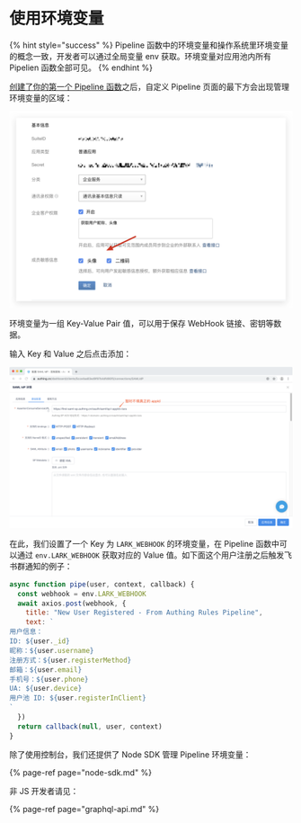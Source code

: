 # 使用环境变量

{% hint style="success" %}
Pipeline 函数中的环境变量和操作系统里环境变量的概念一致，开发者可以通过全局变量 env 获取。环境变量对应用池内所有 Pipelien 函数全部可见。
{% endhint %}

[创建了你的第一个 Pipeline 函数](write-your-first-pipeline-function.md)之后，自定义 Pipeline 页面的最下方会出现管理环境变量的区域：

![](../../.gitbook/assets/image%20%28415%29.png)

环境变量为一组 Key-Value Pair 值，可以用于保存 WebHook 链接、密钥等数据。

输入 Key  和 Value  之后点击添加：

![](../../.gitbook/assets/image%20%28283%29.png)

在此，我们设置了一个 Key 为 `LARK_WEBHOOK` 的环境变量，在 Pipeline 函数中可以通过 `env.LARK_WEBHOOK` 获取对应的 Value 值。如下面这个用户注册之后触发飞书群通知的例子：

```javascript
async function pipe(user, context, callback) {
  const webhook = env.LARK_WEBHOOK
  await axios.post(webhook, {
    title: "New User Registered - From Authing Rules Pipeline",
    text: `
用户信息：
ID: ${user._id}
昵称：${user.username}
注册方式：${user.registerMethod}
邮箱：${user.email}
手机号：${user.phone}
UA: ${user.device}
用户池 ID: ${user.registerInClient}
`
  })
  return callback(null, user, context)
}
```

除了使用控制台，我们还提供了 Node SDK 管理 Pipeline 环境变量：

{% page-ref page="node-sdk.md" %}

非 JS 开发者请见：

{% page-ref page="graphql-api.md" %}



